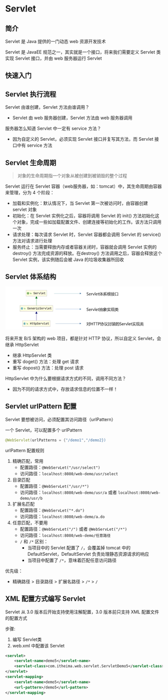 # Servlet

## 简介

Servlet 是 Java 提供的一门动态 web 资源开发技术

Servlet 是 JavaEE 规范之一，其实就是一个接口，将来我们需要定义 Servlet 类实现 Servlet 接口，并由 web 服务器运行 Servlet

## 快速入门

## Servlet 执行流程

Servlet 由谁创建，Servlet 方法由谁调用？
- Servlet 由 web 服务器创建，Servlet 方法由 web 服务器调用

服务器怎么知道 Servlet 中一定有 service 方法？
- 因为自定义的 Servlet，必须实现 Servlet 接口并复写其方法，而 Servlet 接口中有 service 方法

## Servlet 生命周期

> 对象的生命周期指一个对象从被创建到被销毁的整个过程

Servlet 运行在 Servlet 容器（web服务器，如：tomcat）中，其生命周期由容器来管理，分为 4 个阶段：
- 加载和实例化：默认情况下，当 Servlet 第一次被访问时，由容器创建 servlet 对象
- 初始化：在 Servlet 实例化之后，容器将调用 Servlet 的 init() 方法初始化这个对象，完成一些如加载配置文件、创建连接等初始化的工作。该方法只调用一次
- 请求处理：每次请求 Servlet 时，Servlet 容器都会调用 Servlet 的 service() 方法对请求进行处理
- 服务终止：当需要释放内存或者容器关闭时，容器就会调用 Servlet 实例的 destroy() 方法完成资源的释放。在destroy() 方法调用之后，容器会释放这个 Servlet 实例，该实例随后会被 Java 的垃圾收集器所回收

## Servlet 体系结构

![Servlet 体系结构](figure/w3.png)

将来开发 B/S 架构的 web 项目，都是针对 HTTP 协议，所以自定义 Servlet，会继承 HttpServlet
- 继承 HttpServlet 类
- 重写 doget() 方法：处理 get 请求
- 重写 dopost() 方法：处理 post 请求

HttpServlet 中为什么要根据请求方式的不同，调用不同方法？
- 因为不同的请求方式中，存放请求信息的位置不一样！

## Servlet urlPattern 配置

Servlet 要想被访问，必须配置其访问路径（urlPattern）

一个 Servlet，可以配置多个 urlPattern

```java
@WebServlet(urlPatterns = {"/demo1","/demo2})
```

urlPattern 配置规则
1. 精确匹配，常用
    - 配置路径：`@WebServLet("/usr/select")`
    - 访问路径：`localhost:8080/web-demo/usr/select`
2. 目录匹配
    - 配置路径：`@WebServLet("/usr/*")`
    - 访问路径：`localhost:8080/web-demo/usr/a` 或者 `localhost:8080/web-demo/usr/b`
3. 扩展名匹配
    - 配置路径：`@WebServLet("*.do")`
    - 访问路径：`localhost:8080/web-demo/a.do`
4. 任意匹配，不要用
    - 配置路径：`@WebServLet("/")` 或者 `@WebServLet("/*")`
    - 访问路径：`localhost:8080/web-demo/任意路径`
    - `/` 和 `/*` 区别：
        * 当项目中的 Servlet 配置了 `/`，会覆盖掉 tomcat 中的 DefaultServlet，DefaultServlet 负责处理静态资源请求的响应
        * 当项目中配置了 `/*`，意味着匹配任意访问路径

优先级：
- 精确路径 > 目录路径 > 扩展名路径 > `/*` > `/`

## XML 配置方式编写 Servlet

Servlet 从 3.0 版本后开始支持使用注解配置，3.0 版本前只支持 XML 配置文件的配置方式

步骤:
1. 编写 Servlet类
2. web.xml 中配置该 Servlet

```xml
<servlet>
    <servlet-name>demo5</servlet-name>
    <servlet-class>com.itheima.web.servlet.ServletDemo5</servlet-class>
</servlet>
<servlet-mapping>
    <servlet-name>demo5</servlet-name>
    <url-pattern>/demo5</url-pattern>
</servlet-mapping>
```




